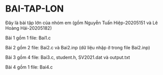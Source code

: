 # BAI-TAP-LON
Đây là bài tập lớn của nhóm em (gồm Nguyễn Tuấn Hiệp-20205151 và Lê Hoàng Hải-20205182)

Bài 1 gồm 1 file: Bai1.c

Bài 2 gồm 2 file: Bai2.c và Bai2.inp (dữ liệu nhập ở  trong file Bai2.inp)

Bài 3 gồm 4 file: Bai3.c, student.h, SV2021.dat và output.txt

Bài 4 gồm 1 file: Bai4.c
